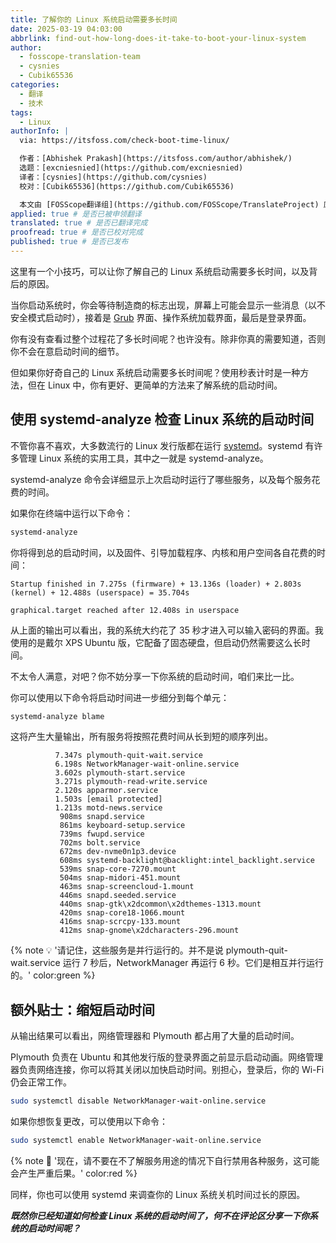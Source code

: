 ```yaml
---
title: 了解你的 Linux 系统启动需要多长时间
date: 2025-03-19 04:03:00
abbrlink: find-out-how-long-does-it-take-to-boot-your-linux-system
author:
  - fosscope-translation-team
  - cysnies
  - Cubik65536
categories:
  - 翻译
  - 技术
tags: 
  - Linux
authorInfo: |
  via: https://itsfoss.com/check-boot-time-linux/

  作者：[Abhishek Prakash](https://itsfoss.com/author/abhishek/)
  选题：[excniesnied](https://github.com/excniesnied)
  译者：[cysnies](https://github.com/cysnies)
  校对：[Cubik65536](https://github.com/Cubik65536)

  本文由 [FOSScope翻译组](https://github.com/FOSScope/TranslateProject) 原创编译，[开源观察](https://fosscope.com/) 荣誉推出
applied: true # 是否已被申领翻译
translated: true # 是否已翻译完成
proofread: true # 是否已校对完成
published: true # 是否已发布
---
```


这里有一个小技巧，可以让你了解自己的 Linux 系统启动需要多长时间，以及背后的原因。

<!-- more -->

当你启动系统时，你会等待制造商的标志出现，屏幕上可能会显示一些消息（以不安全模式启动时），接着是 [Grub](https://www.gnu.org/software/grub/) 界面、操作系统加载界面，最后是登录界面。

你有没有查看过整个过程花了多长时间呢？也许没有。除非你真的需要知道，否则你不会在意启动时间的细节。

但如果你好奇自己的 Linux 系统启动需要多长时间呢？使用秒表计时是一种方法，但在 Linux 中，你有更好、更简单的方法来了解系统的启动时间。

## 使用 systemd-analyze 检查 Linux 系统的启动时间

不管你喜不喜欢，大多数流行的 Linux 发行版都在运行 [systemd](https://en.wikipedia.org/wiki/Systemd)。systemd 有许多管理 Linux 系统的实用工具，其中之一就是 systemd-analyze。

systemd-analyze 命令会详细显示上次启动时运行了哪些服务，以及每个服务花费的时间。

如果你在终端中运行以下命令：

``` bash
systemd-analyze
```

你将得到总的启动时间，以及固件、引导加载程序、内核和用户空间各自花费的时间：

```
Startup finished in 7.275s (firmware) + 13.136s (loader) + 2.803s (kernel) + 12.488s (userspace) = 35.704s

graphical.target reached after 12.408s in userspace
```

从上面的输出可以看出，我的系统大约花了 35 秒才进入可以输入密码的界面。我使用的是戴尔 XPS Ubuntu 版，它配备了固态硬盘，但启动仍然需要这么长时间。

不太令人满意，对吧？你不妨分享一下你系统的启动时间，咱们来比一比。

你可以使用以下命令将启动时间进一步细分到每个单元：

``` bash
systemd-analyze blame
```

这将产生大量输出，所有服务将按照花费时间从长到短的顺序列出。

```
          7.347s plymouth-quit-wait.service
          6.198s NetworkManager-wait-online.service
          3.602s plymouth-start.service
          3.271s plymouth-read-write.service
          2.120s apparmor.service
          1.503s [email protected]
          1.213s motd-news.service
           908ms snapd.service
           861ms keyboard-setup.service
           739ms fwupd.service
           702ms bolt.service
           672ms dev-nvme0n1p3.device
           608ms systemd-backlight@backlight:intel_backlight.service
           539ms snap-core-7270.mount
           504ms snap-midori-451.mount
           463ms snap-screencloud-1.mount
           446ms snapd.seeded.service
           440ms snap-gtk\x2dcommon\x2dthemes-1313.mount
           420ms snap-core18-1066.mount
           416ms snap-scrcpy-133.mount
           412ms snap-gnome\x2dcharacters-296.mount
```

{% note 💡 '请记住，这些服务是并行运行的。并不是说 plymouth-quit-wait.service 运行 7 秒后，NetworkManager 再运行 6 秒。它们是相互并行运行的。' color:green %}

## 额外贴士：缩短启动时间

从输出结果可以看出，网络管理器和 Plymouth 都占用了大量的启动时间。

Plymouth 负责在 Ubuntu 和其他发行版的登录界面之前显示启动动画。网络管理器负责网络连接，你可以将其关闭以加快启动时间。别担心，登录后，你的 Wi-Fi 仍会正常工作。

``` bash
sudo systemctl disable NetworkManager-wait-online.service
```

如果你想恢复更改，可以使用以下命令：

``` bash
sudo systemctl enable NetworkManager-wait-online.service
```

{% note 🚧 '现在，请不要在不了解服务用途的情况下自行禁用各种服务，这可能会产生严重后果。' color:red %}

同样，你也可以使用 systemd 来调查你的 Linux 系统关机时间过长的原因。

**_既然你已经知道如何检查 Linux 系统的启动时间了，何不在评论区分享一下你系统的启动时间呢？_**
